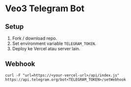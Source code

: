 # Veo3 Telegram Bot

## Setup

1. Fork / download repo.
2. Set environment variable `TELEGRAM_TOKEN`.
3. Deploy ke Vercel atau server lain.

## Webhook

```
curl -F "url=https://<your-vercel-url>/api/index.js" https://api.telegram.org/bot<TELEGRAM_TOKEN>/setWebhook
```